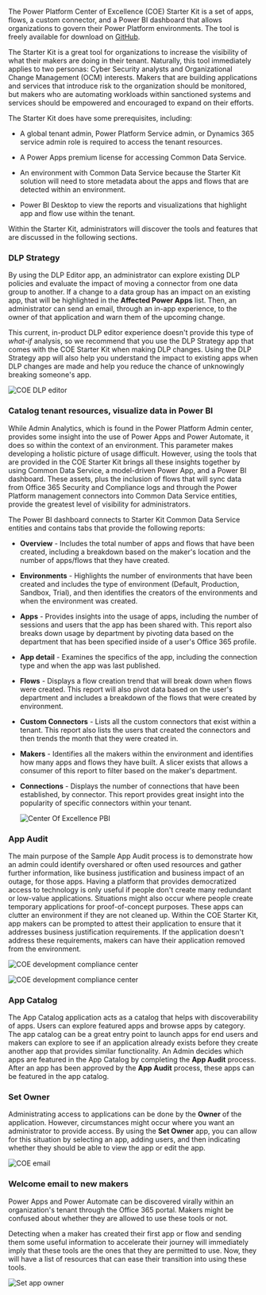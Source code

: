 The Power Platform Center of Excellence (COE) Starter Kit is a set of
apps, flows, a custom connector, and a Power BI dashboard that allows
organizations to govern their Power Platform environments. The tool is
freely available for download on
[GitHub](https://github.com/microsoft/powerapps-tools/tree/master/Administration/CoEStarterKit/?azure-portal=true).

The Starter Kit is a great tool for organizations to increase the
visibility of what their makers are doing in their tenant. 
Naturally, this tool immediately applies to two personas: Cyber
Security analysts and Organizational Change Management (OCM) interests.
Makers that are building applications and services that introduce risk
to the organization should be monitored, but makers who are automating
workloads within sanctioned systems and services should be empowered and
encouraged to expand on their efforts.

The Starter Kit does have some prerequisites, including:

-   A global tenant admin, Power Platform Service admin, or Dynamics 365 service admin role is required
    to access the tenant resources.

-   A Power Apps premium license for accessing Common Data Service.

-   An environment with Common Data Service because the Starter Kit solution 
    will need to store metadata about the apps and flows that are detected 
    within an environment.

-   Power BI Desktop to view the reports and visualizations that
    highlight app and flow use within the tenant.

Within the Starter Kit, administrators will discover the tools
and features that are discussed in the following sections.

### DLP Strategy

By using the DLP Editor app, an administrator can explore existing DLP policies
and evaluate the impact of moving a connector from one data group to
another. If a change to a data group has an impact on an existing
app, that will be highlighted in the **Affected Power Apps** list. Then, an
administrator can send an email, through an in-app experience, to the
owner of that application and warn them of the upcoming change.

This current, in-product DLP editor experience doesn't provide this
type of *what-if* analysis, so we recommend that you use the DLP Strategy app that comes
with the COE Starter Kit when making DLP changes.
Using the DLP Strategy app will also help you understand the impact
to existing apps when DLP changes are made and help you reduce the chance of
unknowingly breaking someone's app.

![COE DLP editor](../media/4-coe-dlp-editor.png)

### Catalog tenant resources, visualize data in Power BI

While Admin Analytics, which is found in the Power Platform Admin center,
provides some insight into the use of Power Apps and Power Automate,
it does so within the context of an environment. This parameter makes
developing a holistic picture of usage difficult. However,
using the tools that are provided in the COE Starter Kit brings all these
insights together by using Common Data Service, a model-driven
Power App, and a Power BI dashboard. These assets, plus the
inclusion of flows that will sync data from Office 365 Security and
Compliance logs and through the Power Platform management connectors
into Common Data Service entities, provide the greatest level of 
visibility for administrators.

The Power BI dashboard connects to Starter Kit Common Data Service entities and
contains tabs that provide the following reports:

-   **Overview** - Includes the total number of apps and
        flows that have been created, including a breakdown based on
        the maker's location and the number of apps/flows that they have
        created.

-   **Environments** - Highlights the number of environments that
        have been created and includes the type of environment (Default,
        Production, Sandbox, Trial), and then identifies the creators of the
        environments and when the environment was created.

-   **Apps** - Provides insights into the usage of apps, including
        the number of sessions and users that the app has been shared
        with. This report also breaks down usage by department by pivoting data
        based on the department that has been specified inside of a
        user's Office 365 profile.

 -   **App detail** - Examines the specifics of the app, including
        the connection type and when the app was last published.

-   **Flows** - Displays a flow creation trend that will break down
        when flows were created. This report will also pivot data based
        on the user's department and includes a breakdown of the flows
        that were created by environment.

 -   **Custom Connectors** - Lists all the custom connectors that
        exist within a tenant. This report also lists the users that created the connectors and
        then trends the month that they were created in.

 -   **Makers** - Identifies all the makers within the environment
        and identifies how many apps and flows they have built. A slicer
        exists that allows a consumer of this report to filter based
        on the maker's department.

 -   **Connections** - Displays the number of connections that have
        been established, by connector. This report provides great
        insight into the popularity of specific connectors within your
        tenant.

        ![Center Of Excellence PBI](../media/5-coe-pbi-1.png)

### App Audit

The main purpose of the Sample App Audit process is to demonstrate how an admin 
could identify overshared or often used resources and gather further information, 
like business justification and business impact of an outage, for those apps. 
Having a platform that provides democratized access to technology is
only useful if people don't create many redundant or low-value
applications. Situations might also occur where people create
temporary applications for proof-of-concept purposes. These apps can
clutter an environment if they are not cleaned up. Within the COE
Starter Kit, app makers can be prompted to attest their application
to ensure that it addresses business justification requirements. If
the application doesn't address these requirements, makers can have their 
application removed from the environment.

![COE development compliance center](../media/6-coe-dev-compliance-center.png)

![COE development compliance center](../media/7-coe-dev-compliance-center2-1.png)

### App Catalog

The App Catalog application acts as a catalog that helps with discoverability of apps. 
Users can explore featured apps and browse apps by category. The app catalog can be a 
great entry point to launch apps for end users and makers can explore to see if an 
application already exists before they create another app that provides similar functionality. 
An Admin decides which apps are featured in the App Catalog by completing the **App Audit** process. 
After an app has been approved by the **App Audit** process, these apps can be featured in 
the app catalog.

### Set Owner

Administrating access to applications can be done by the **Owner**
of the application. However, circumstances might occur where you
want an administrator to provide access. By using the **Set Owner** app, you can 
allow for this situation by selecting an app, adding users,
and then indicating whether they should be able to view the app or edit
the app.

![COE email](../media/8-coe-email.png)

### Welcome email to new makers

Power Apps and Power Automate can be discovered virally within an
organization's tenant through the Office 365 portal.
Makers might be confused about whether they are allowed to use these
tools or not. 
    
Detecting when a maker has created their first app or flow
and sending them some useful information to accelerate their
journey will immediately imply that these tools are the ones that they are
permitted to use. Now, they will have a list of resources that can ease
their transition into using these tools.

![Set app owner](../media/9-set-app-owner.png)
